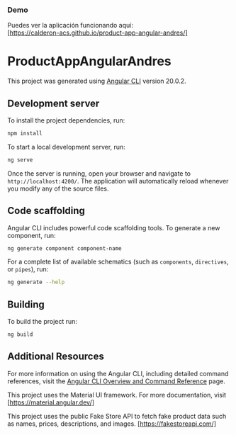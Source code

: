 
### Demo

Puedes ver la aplicación funcionando aquí:  
[https://calderon-acs.github.io/product-app-angular-andres/]


# ProductAppAngularAndres

This project was generated using [Angular CLI](https://github.com/angular/angular-cli) version 20.0.2.

## Development server

To install the project dependencies, run:

```bash
npm install
```

To start a local development server, run:

```bash
ng serve
```

Once the server is running, open your browser and navigate to `http://localhost:4200/`. The application will automatically reload whenever you modify any of the source files.

## Code scaffolding

Angular CLI includes powerful code scaffolding tools. To generate a new component, run:

```bash
ng generate component component-name
```

For a complete list of available schematics (such as `components`, `directives`, or `pipes`), run:

```bash
ng generate --help
```

## Building

To build the project run:

```bash
ng build
```

## Additional Resources

For more information on using the Angular CLI, including detailed command references, visit the [Angular CLI Overview and Command Reference](https://angular.dev/tools/cli) page.

This project uses the Material UI framework. For more documentation, visit [https://material.angular.dev/]

This project uses the public Fake Store API to fetch fake product data such as names, prices, descriptions, and images. [https://fakestoreapi.com/]
